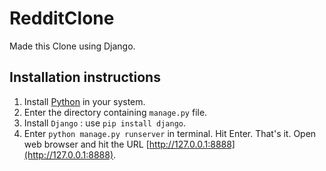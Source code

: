# RedditClone
Made this Clone using Django.


## Installation instructions

1. Install [Python](https://www.python.org/) in your system.
2. Enter the directory containing ```manage.py``` file.
3. Install ```Django``` : use ```pip install django```.
4. Enter ```python manage.py runserver``` in terminal. Hit Enter. 
That's it. Open web browser and hit the URL [http://127.0.0.1:8888](http://127.0.0.1:8888).
